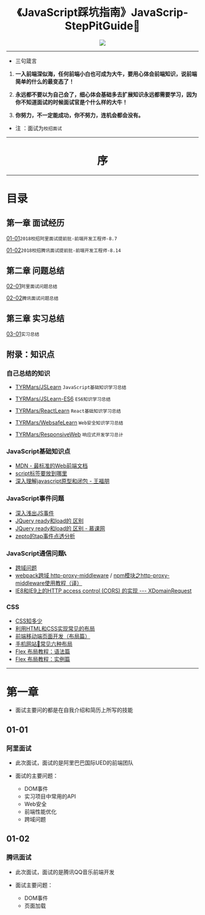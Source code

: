 
<h1 align="center">《JavaScript踩坑指南》JavaScrip-StepPitGuide📖</h1>
<p align="center"><img src="http://www.kejiganhuo.tech/wp-content/uploads/2017/03/cropped-319907-106.jpg" /></p>

---

* 三句箴言

1. **一入前端深似海，任何前端小白也可成为大牛，要用心体会前端知识，说前端简单的什么的最变态了！**

2. **永远都不要以为自己会了，细心体会基础多去扩展知识永远都需要学习，因为你不知道面试的时候面试官是个什么样的大牛！**

3. **你努力，不一定能成功，你不努力，连机会都会没有。**

* 注 ：面试为`校招面试`
---

<h1 align="center">序</h1>

---

# 目录

## 第一章 面试经历

[01-01](https://github.com/TYRMars/JavaScrip-StepPitGuide/#01-01)`2018校招阿里面试提前批-前端开发工程师-8.7`

[01-02](https://github.com/TYRMars/JavaScrip-StepPitGuide/#01-02)`2018校招腾讯面试提前批-前端开发工程师-8.14`

## 第二章 问题总结

[02-01](https://github.com/TYRMars/JavaScrip-StepPitGuide/#02-01)`阿里面试问题总结`

[02-02](https://github.com/TYRMars/JavaScrip-StepPitGuide/#02-02)`腾讯面试问题总结`

## 第三章 实习总结

[03-01](https://github.com/TYRMars/JavaScrip-StepPitGuide/#03-01)`实习总结`


## 附录：知识点

### 自己总结的知识

* [TYRMars/JSLearn](https://github.com/TYRMars/JSLearn) `JavaScript基础知识学习总结`

* [TYRMars/JSLearn-ES6](https://github.com/TYRMars/JSLearn-ES6) `ES6知识学习总结`

* [TYRMars/ReactLearn](https://github.com/TYRMars/ReactLearn) `React基础知识学习总结`

* [TYRMars/WebsafeLearn](https://github.com/TYRMars/WebsafeLearn) `Web安全知识学习总结`

* [TYRMars/ResponsiveWeb](https://github.com/TYRMars/ResponsiveWeb) `响应式开发学习总计`

### JavaScript基础知识点

* [MDN - 最标准的Web前端文档](https://developer.mozilla.org/zh-CN/)
* [script标签要放到哪里](http://blog.csdn.net/ybdesire/article/details/49284699)
* [深入理解javascript原型和闭包 - 王福朋](http://www.cnblogs.com/wangfupeng1988/p/4001284.html)

### JavaScript事件问题

* [深入浅出JS事件](http://www.cnblogs.com/jingwhale/p/4656869.html)
* [JQuery ready和load的 区别](http://blog.csdn.net/u010555110/article/details/51861054)
* [JQuery ready和load的 区别 - 慕课网](http://www.imooc.com/code/3253)
* [zepto的tap事件点透分析](http://smile-leaf-language.github.io/2016/02/02/zepto-tap/)

### JavaScript通信问题📞

* [跨域问题](http://blog.csdn.net/joyhen/article/details/21631833)
* [webpack跨域 http-proxy-middleware](http://www.jb51.net/article/120259.htm) / [npm模块之http-proxy-middleware使用教程（译）](http://blog.csdn.net/xmloveth/article/details/56847456)
* [IE8和IE9上的HTTP access control (CORS) 的实现 --- XDomainRequest](https://developer.mozilla.org/zh-CN/docs/Web/API/XDomainRequest)

### CSS

* [CSS知多少](http://www.cnblogs.com/wangfupeng1988/p/4325007.html)
* [利用HTML和CSS实现常见的布局](https://segmentfault.com/a/1190000003931851)
* [前端移动端页面开发（布局篇）](http://www.xiaoxiangzi.com/Programme/CSS/4298.html)
* [手机网站📱常见六种布局](http://www.qdfuns.com/notes/17640/934ef9a496386a5243b449cdf3faceea:storey-3.html)
* [Flex 布局教程：语法篇](http://www.ruanyifeng.com/blog/2015/07/flex-grammar.html)
* [Flex 布局教程：实例篇](http://www.ruanyifeng.com/blog/2015/07/flex-examples.html)

---

# 第一章

* 面试主要问的都是在自我介绍和简历上所写的技能

## 01-01
### 阿里面试

* 此次面试，面试的是阿里巴巴国际UED的前端团队

* 面试的主要问题：
    * DOM事件
    * 实习项目中常用的API
    * Web安全
    * 前端性能优化
    * 跨域问题

## 01-02
### 腾讯面试

* 此次面试，面试的是腾讯QQ音乐前端开发

* 面试主要问题：
    * DOM事件
    * 页面加载<script>标签放到哪里
    * 对比load和ready (考察点在与页面加载DOMContentLoaded)与script标签问题同在一个知识链条上
    * 跨域问题
    * 页面性能优化 `localStorage`

# 第二章

## 02-01
### 阿里面试总结

* 阿里面试是我第一次面试大公司，虽然说有提前准备，但是还是有很多不足。从这次面试我懂得了，自己在基础知识上的不足。有些东西可能你自己懂了，但是如果让你讲给别人，如何去讲清楚才是最重要的问题。
* 体会到阿里还是很喜欢新技术

## 02-02
### 腾讯面试总结

* 隔了一个星期面试了腾讯，从问题当中感觉到对于IE兼容的看重，可能和QQ音乐的业务有关。我一开始并没有从宏观上理解面试官为什么问这些问题。回来思考一下，所有的问题还是有联系的，只不过我自己有很多知识点片段的断裂，自己连接不起来。
* 感觉腾讯有的业务技术栈确实偏老旧，可能是为了更符合受众所致

## 02-03
### 以上综述

* 面试了以后。我都查了相关部门的社招信息，他们都没有在招普初级前端工程师，而是急切需要招聘高级工程师对标阿里的P6和腾讯T2.3、T3.1。说明他们需要的是更有能力的人，他们希望能吧一个应届生培养成这样的人。

![alibaba](https://gss0.baidu.com/-vo3dSag_xI4khGko9WTAnF6hhy/zhidao/wh%3D600%2C800/sign=2c664abb5cfbb2fb347e50147f7a0c9c/4afbfbedab64034f0d7880e0a6c379310b551d9a.jpg)

![tencent](https://gss0.baidu.com/-vo3dSag_xI4khGko9WTAnF6hhy/zhidao/pic/item/8d5494eef01f3a29387d98289025bc315d607c9a.jpg)

## 02-04
### 学习总结

* 我兴致勃勃的去学习了React框架，但其实学习路径上出现了一些错误。学习完HTML、CSS、JavaScript这些基础内容，我并没有先去学习一下ES6和Node，直接去学习React。从中感觉到有的东西只是会用，但并不知道其中的原理，学习了ES6以后在回来看React，发现很多React设计思想都有了很好的理解。不仅仅是当初那种会用的感觉，知道了其中的原理。所以自己还需要多多的学习只是，去真正理解React这个框架为什么出现，而且在不同场景下对于框架的选择。


# 第三章

## 03-01
### 实习总结


* 触摸事件封装

```JavaScript

(function() {
    var TOUCHSTART, TOUCHEND;
    if (typeof(window.ontouchstart) != 'undefined') {
        TOUCHSTART = 'touchstart';
        TOUCHEND = 'touchend';
        TOUCHMOVE ='touchmove';
    } else if (typeof(window.onmspointerdown) != 'undefined') {
        TOUCHSTART = 'MSPointerDown';
        TOUCHEND = 'MSPointerUp';
        TOUCHMOVE = 'MSPointerMove';
    } else {
        TOUCHSTART = 'mousedown';
        TOUCHEND = 'mouseup';
        TOUCHMOVE = 'mousemove';
    }
    function NodeTouch(node) {
        this._node = node;
    }
    function tap(node,callback,scope) {
        node.addEventListener(TOUCHSTART, function(e) {
            x = e.touches[0].pageX;
            y = e.touches[0].pageY;
        });
        node.addEventListener(TOUCHEND, function(e) {
            e.stopPropagation();
            e.preventDefault();
            var curx = e.changedTouches[0].pageX;
            var cury = e.changedTouches[0].pageY;
            if (Math.abs(curx - x) < 6 && Math.abs(cury - y) < 6) {
                callback.apply(scope, arguments);
            }
        });
    }
    function longTap(node,callback,scope) {
        var x,y,startTime=0,endTime=0,in_dis=false;
        node.addEventListener(TOUCHSTART, function(e) {
            x = e.touches[0].pageX;
            y = e.touches[0].pageY;
            startTime=(new Date()).getTime();
        });
        node.addEventListener(TOUCHEND, function(e) {
            e.stopPropagation();
            e.preventDefault();
            var curx = e.changedTouches[0].pageX;
            var cury = e.changedTouches[0].pageY;
            if (Math.abs(curx - x) < 6 && Math.abs(cury - y) < 6) {
                in_dis=true;
            }else{
                in_dis=false;
            }
            endTime=(new Date()).getTime();
            if (endTime - startTime > 300 && in_dis) {
                callback.apply(scope, arguments);
            }
        });
    }
    NodeTouch.prototype.on = function(evt, callback, scope) {
        var scopeObj;
        var x,y;
        if (!scope) {
            scopeObj = this._node;
        } else {
            scopeObj = scope;
        }
        if (evt === 'tap') {
            tap(this._node,callback,scope);
        } else if(evt === 'longtap'){
            longTap(this._node,callback,scope);
        } else {
            this._node.addEventListener(evt, function() {
                callback.apply(scope, arguments);
            });
        }
        return this;
    };
    window.$ = function(selector) {
        var node = document.querySelector(selector);
        if (node) {
            return new NodeTouch(node);
        } else {
            return null;
        }
    }
})();

var box=$("#box");
box.on("longtap",function(){
    console.log("你已经长按了");
},box);
```
